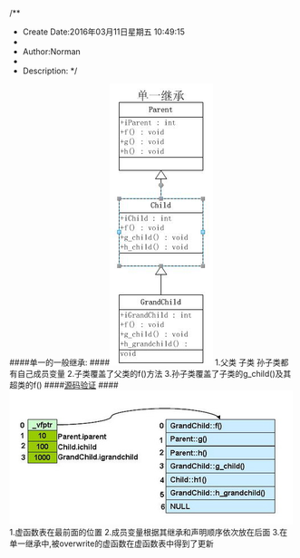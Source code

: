 /**
* Create Date:2016年03月11日星期五 10:49:15
* 
* Author:Norman
* 
* Description: 
*/

####单一的一般继承:
####![](../image/ObjectMemory1.jpg)
    1.父类 子类 孙子类都有自己成员变量
    2.子类覆盖了父类的f()方法
    3.孙子类覆盖了子类的g_child()及其超类的f()
####[源码验证](../SingleInherit.cpp)
####![](../image/OMemory1.jpg)
    1.虚函数表在最前面的位置
    2.成员变量根据其继承和声明顺序依次放在后面
    3.在单一继承中,被overwrite的虚函数在虚函数表中得到了更新
